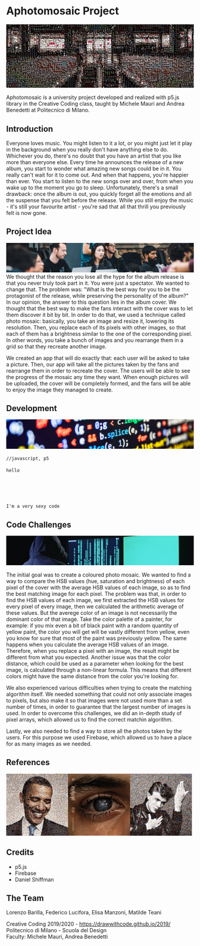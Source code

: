 # Aphotomosaic Project

![Copertina](images/copertina.jpg)

Aphotomosaic is a university project developed and realized with p5.js library in the Creative Coding class, taught by Michele Mauri and Andrea Benedetti at Politecnico di Milano.

## Introduction


Everyone loves music. You might listen to it a lot, or you might just let it play in the background when you really don't have anything else to do. Whichever you do, there's no doubt that you have an artist that you like more than everyone else. Every time he announces the release of a new album, you start to wonder what amazing new songs could be in it. You really can't wait for it to come out. And when that happens, you're happier than ever. You start to listen to the new songs over and over, from when you wake up to the moment you go to sleep. Unfortunately, there's a small drawback: once the album is out, you quickly forget all the emotions and all the suspense that you felt before the release. While you still enjoy the music - it's still your favourite artist - you're sad that all that thrill you previously felt is now gone.

## Project Idea
![Project](images/project.jpg)
We thought that the reason you lose all the hype for the album release is that you never truly took part in it. You were just a spectator. We wanted to change that. The problem was: "What is the best way for you to be the protagonist of the release, while preserving the personality of the album?" In our opinion, the answer to this question lies in the album cover.
We thought that the best way to make the fans interact with the cover was to let them discover it bit by bit. In order to do that, we used a technique called photo mosaic: basically, you take an image and resize it, lowering its resolution. Then, you replace each of its pixels with other images, so that each of them has a brightness similar to the one of the corresponding pixel. In other words, you take a bunch of images and you rearrange them in a grid so that they recreate another image.

We created an app that will do exactly that: each user will be asked to take a picture. Then, our app will take all the pictures taken by the fans and rearrange them in order to recreate the cover. The users will be able to see the progress of the mosaic any time they want. When enough pictures will be uploaded, the cover will be completely formed, and the fans will be able to enjoy the image they managed to create.

## Development
![Coding](images/coding.jpg)
```
//javascript, p5

hello





I'm a very sexy code
```

## Code Challenges
![Challenge](images/challenge.jpg)

The initial goal was to create a coloured photo mosaic. We wanted to find a way to compare the HSB values (hue, saturation and brightness) of each pixel of the cover with the average HSB values of each image, so as to find the best matching image for each pixel. The problem was that, in order to find the HSB values of each image, we first extracted the HSB values for every pixel of every image, then we calculated the arithmetic average of these values. But the averege color of an image is not necessarily the dominant color of that image. Take the color palette of a painter, for example: if you mix even a bit of black paint with a random quantity of yellow paint, the color you will get will be vastly different from yellow, even you know for sure that most of the paint was previously yellow. The same happens when you calculate the average HSB values of an image. Therefore, when you replace a pixel with an image, the result might be different from what you expected. Another issue was that the color distance, which could be used as a parameter when looking for the best image, is calculated through a non-linear formula. This means that different colors might have the same distance from the color you're looking for.

We also experienced various difficulties when trying to create the matching algorithm itself. We needed something that could not only associate images to pixels, but also make it so that images were not used more than a set number of times, in order to guarantee that the largest number of images is used. In order to overcome this challenges, we did an in-depth study of pixel arrays, which allowed us to find the correct matchin algorithm.

Lastly, we also needed to find a way to store all the photos taken by the users. For this purpose we used Firebase, which allowed us to have a place for as many images as we needed.

## References
<img src="images/obama.jpg" width="33%"><img src="images/aletheia.jpg" width="33%"><img src="images/bowie.jpg" width="33%">

## Credits
- p5.js
- Firebase
- Daniel Shiffman

## The Team
Lorenzo Barilla, Federico Lucifora, Elisa Manzoni, Matilde Teani

Creative Coding 2019/2020 - https://drawwithcode.github.io/2019/        
Politecnico di Milano - Scuola del Design     
Faculty: Michele Mauri, Andrea Benedetti

